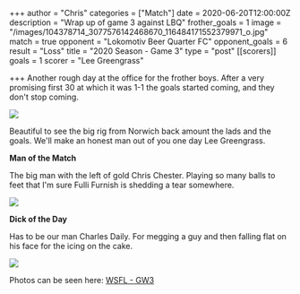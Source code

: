 +++
author = "Chris"
categories = ["Match"]
date = 2020-06-20T12:00:00Z
description = "Wrap up of game 3 against LBQ"
frother_goals = 1
image = "/images/104378714_3077576142468670_116484171552379971_o.jpg"
match = true
opponent = "Lokomotiv Beer Quarter FC"
opponent_goals = 6
result = "Loss"
title = "2020 Season - Game 3"
type = "post"
[[scorers]]
goals = 1
scorer = "Lee Greengrass"

+++
Another rough day at the office for the frother boys. After a very promising first 30 at which it was 1-1 the goals started coming, and they don't stop coming.

![](/images/104070614_3077575859135365_8884778673068815083_o.jpg)

Beautiful to see the big rig from Norwich back amount the lads and the goals. We'll make an honest man out of you one day Lee Greengrass.

**Man of the Match**

The big man with the left of gold Chris Chester. Playing so many balls to feet that I'm sure Fulli Furnish is shedding a tear somewhere.

![](/images/104415835_3077576409135310_3751227997009170818_o.jpg)

**Dick of the Day**

Has to be our man Charles Daily. For megging a guy and then falling flat on his face for the icing on the cake.

![](/images/104378714_3077576142468670_116484171552379971_o.jpg)

Photos can be seen here: [WSFL - GW3](https://www.facebook.com/NZSundayFootball/media_set/?set=a.3077573169135634)